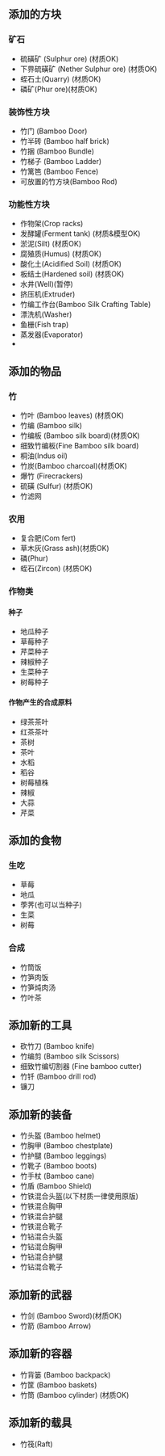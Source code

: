## 添加的方块

### 矿石

- 硫磺矿 (Sulphur ore) (材质OK)
- 下界硫磺矿 (Nether Sulphur ore) (材质OK)
- 蛭石土(Quarry) (材质OK)
- 磷矿(Phur ore)(材质OK)

### 装饰性方块

- 竹门 (Bamboo Door)
- 竹半砖 (Bamboo half brick)
- 竹捆 (Bamboo Bundle)
- 竹梯子 (Bamboo Ladder)
- 竹篱笆 (Bamboo Fence)
- 可放置的竹方块(Bamboo Rod)


### 功能性方块

- 作物架(Crop racks)
- 发酵罐(Ferment tank) (材质&模型OK)
- 淤泥(Silt) (材质OK)
- 腐殖质(Humus) (材质OK)
- 酸化土(Acidified Soil) (材质OK)
- 板结土(Hardened soil) (材质OK)
- 水井(Well)(暂停)
- 挤压机(Extruder)
- 竹编工作台(Bamboo Silk Crafting Table)  
- 漂洗机(Washer)
- 鱼栅(Fish trap)
- 蒸发器(Evaporator)
- 

## 添加的物品

### 竹

- 竹叶 (Bamboo leaves) (材质OK)
- 竹编 (Bamboo silk)
- 竹编板 (Bamboo silk board)(材质OK)
- 细致竹编板(Fine Bamboo silk board)
- 桐油(Indus oil)
- 竹炭(Bamboo charcoal)(材质OK)
- 爆竹 (Firecrackers)
- 硫磺 (Sulfur) (材质OK)
- 竹滤网
### 农用

- 复合肥(Com fert)
- 草木灰(Grass ash)(材质OK)
- 磷(Phur)
- 蛭石(Zircon) (材质OK)

### 作物类

#### 种子

- 地瓜种子
- 草莓种子
- 芹菜种子
- 辣椒种子
- 生菜种子
- 树莓种子

#### 作物产生的合成原料

- 绿茶茶叶
- 红茶茶叶
- 茶树
- 茶叶
- 水稻
- 稻谷
- 树莓植株
- 辣椒
- 大蒜
- 芹菜

## 添加的食物

### 生吃

- 草莓
- 地瓜
- 荸荠(也可以当种子)
- 生菜
- 树莓

### 合成

- 竹筒饭
- 竹笋肉饭
- 竹笋炖肉汤
- 竹叶茶

## 添加新的工具

- 砍竹刀 (Bamboo knife)
- 竹编剪 (Bamboo silk Scissors)
- 细致竹编切割器 (Fine bamboo cutter)
- 竹钎 (Bamboo drill rod)
- 镰刀

## 添加新的装备

- 竹头盔 (Bamboo helmet)
- 竹胸甲 (Bamboo chestplate)
- 竹护腿 (Bamboo leggings)
- 竹靴子 (Bamboo boots)
- 竹手杖 (Bamboo cane)
- 竹盾 (Bamboo Shield)
- 竹铁混合头盔(以下材质一律使用原版)
- 竹铁混合胸甲
- 竹铁混合护腿
- 竹铁混合靴子
- 竹钻混合头盔
- 竹钻混合胸甲
- 竹钻混合护腿
- 竹钻混合靴子

## 添加新的武器

- 竹剑 (Bamboo Sword)(材质OK)
- 竹箭 (Bamboo Arrow)

## 添加新的容器

- 竹背篓 (Bamboo backpack)
- 竹筐 (Bamboo baskets)
- 竹筒 (Bamboo cylinder) (材质OK)

## 添加新的载具

- 竹筏(Raft)
